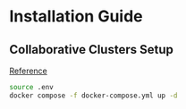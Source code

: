 # Installation Guide

## Collaborative Clusters Setup

[Reference](https://ipfscluster.io/documentation/collaborative/setup/)

```bash
source .env
docker compose -f docker-compose.yml up -d
```
